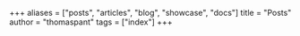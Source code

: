 +++
aliases = ["posts", "articles", "blog", "showcase", "docs"]
title = "Posts"
author = "thomaspant"
tags = ["index"]
+++
